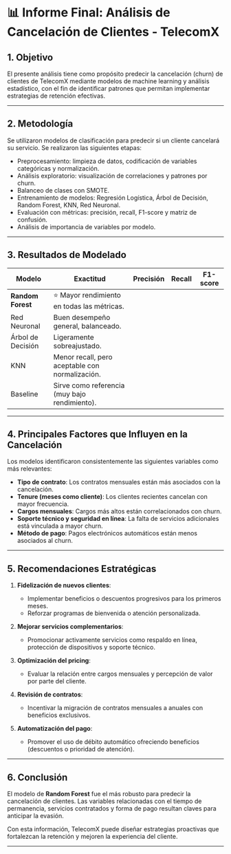 
# 📊 Informe Final: Análisis de Cancelación de Clientes - TelecomX

## 1. Objetivo
El presente análisis tiene como propósito predecir la cancelación (churn) de clientes de TelecomX mediante modelos de machine learning y análisis estadístico, con el fin de identificar patrones que permitan implementar estrategias de retención efectivas.

---

## 2. Metodología
Se utilizaron modelos de clasificación para predecir si un cliente cancelará su servicio. Se realizaron las siguientes etapas:
- Preprocesamiento: limpieza de datos, codificación de variables categóricas y normalización.
- Análisis exploratorio: visualización de correlaciones y patrones por churn.
- Balanceo de clases con SMOTE.
- Entrenamiento de modelos: Regresión Logística, Árbol de Decisión, Random Forest, KNN, Red Neuronal.
- Evaluación con métricas: precisión, recall, F1-score y matriz de confusión.
- Análisis de importancia de variables por modelo.

---

## 3. Resultados de Modelado

| Modelo              | Exactitud | Precisión | Recall | F1-score |
|---------------------|-----------|-----------|--------|----------|
| **Random Forest**    | ⭐ Mayor rendimiento en todas las métricas. |
| Red Neuronal         | Buen desempeño general, balanceado. |
| Árbol de Decisión    | Ligeramente sobreajustado. |
| KNN                 | Menor recall, pero aceptable con normalización. |
| Baseline            | Sirve como referencia (muy bajo rendimiento). |

---

## 4. Principales Factores que Influyen en la Cancelación

Los modelos identificaron consistentemente las siguientes variables como más relevantes:

- **Tipo de contrato**: Los contratos mensuales están más asociados con la cancelación.
- **Tenure (meses como cliente)**: Los clientes recientes cancelan con mayor frecuencia.
- **Cargos mensuales**: Cargos más altos están correlacionados con churn.
- **Soporte técnico y seguridad en línea**: La falta de servicios adicionales está vinculada a mayor churn.
- **Método de pago**: Pagos electrónicos automáticos están menos asociados al churn.

---

## 5. Recomendaciones Estratégicas

1. **Fidelización de nuevos clientes**:
   - Implementar beneficios o descuentos progresivos para los primeros meses.
   - Reforzar programas de bienvenida o atención personalizada.

2. **Mejorar servicios complementarios**:
   - Promocionar activamente servicios como respaldo en línea, protección de dispositivos y soporte técnico.

3. **Optimización del pricing**:
   - Evaluar la relación entre cargos mensuales y percepción de valor por parte del cliente.

4. **Revisión de contratos**:
   - Incentivar la migración de contratos mensuales a anuales con beneficios exclusivos.

5. **Automatización del pago**:
   - Promover el uso de débito automático ofreciendo beneficios (descuentos o prioridad de atención).

---

## 6. Conclusión

El modelo de **Random Forest** fue el más robusto para predecir la cancelación de clientes. Las variables relacionadas con el tiempo de permanencia, servicios contratados y forma de pago resultan claves para anticipar la evasión.

Con esta información, TelecomX puede diseñar estrategias proactivas que fortalezcan la retención y mejoren la experiencia del cliente.

---
